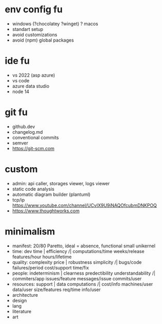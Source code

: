 # env config fu
* windows (?chocolatey ?winget) ? macos
* standart setup
* avoid customizations
* avoid (npm) global packages

# ide fu
* vs 2022 (asp azure) 
* vs code
* azure data studio
* node 14

# git fu
* github.dev
* changelog.md
* conventional commits
* semver
* https://git-scm.com

# custom
* admin: api caller, storages viewer, logs viewer
* static code analysis
* automatic diagram builder (plantuml)
* tcp/ip https://www.youtube.com/channel/UCvIX9U9iNAQOfcubmDNKPOQ
* https://www.thoughtworks.com

# minimalism
  * manifest: 20/80 Paretto, ideal = absence, functional small unikernel
  * time: dev time \| efficiency /| computations/time weeks/release features/hour hours/lifetime
  * quality: complexity price \| robustness simplicity /| bugs/code failures/period cost/support time/fix
  * people: indeterminism \| clearness predectibility understandability /| commiters/app issues/feature messages/issue commits/user
  * resources: support \| data computations /| cost/info machines/user data/user size/features req/time info/user
  * architecture
  * design
  * lang
  * literature
  * art
